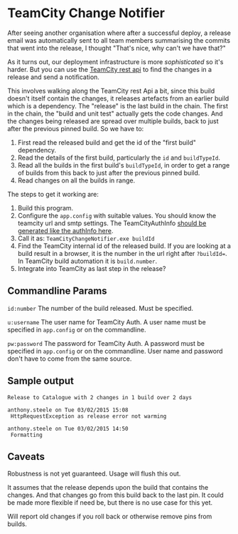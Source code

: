 # TeamCity Change Notifier

After seeing another organisation where after a successful deploy, a release email was automatically sent to all team members summarising the commits that went into the release, I thought "That's nice, why can't we have that?"

As it turns out, our deployment infrastructure is more *sophisticated* so it's harder. But you can use the [TeamCity rest api](https://confluence.jetbrains.com/display/TCD8/REST+API) to find the changes in a release and send a notification. 

This involves walking along the TeamCity rest Api a bit, since this build doesn't itself contain the changes, it releases artefacts from an earlier build which is a dependency. The "release" is the last build in the chain. The first in the chain, the "build and unit test" actually gets the code changes. And the changes being released are spread over multiple builds, back to just after the previous pinned build. So we have to:  

1. First read the released build and get the id of the "first build" dependency.
2. Read the details of the  first build, particularly the `id` and `buildTypeId`.
3. Read all the builds in the first build's `buildTypeId`, in order to get a range of builds from this back to just after the previous pinned build.
4. Read changes on all the builds in range.

The steps to get it working are:  
1.  Build this program.  
2.  Configure the `app.config` with suitable values. You should know the teamcity url and smtp settings. The TeamCityAuthInfo [should be generated like the authInfo here](http://stackoverflow.com/a/13706696/5599).
3.  Call it as: `TeamCityChangeNotifier.exe buildId`  
4. Find the TeamCity internal id of the released build. If you are looking at a build result in a browser, it is the number in the url right after `?buildId=`. In  TeamCity build automation it is `build.number`.  
5. Integrate into TeamCity as last step in the release?

## Commandline Params
 
`id:number` The number of the build released. Must be specified.

`u:username` The user name for TeamCity Auth. A user name must be specified in `app.config` or on the commandline. 

`pw:password` The password for TeamCity Auth. A password must be specified in `app.config` or on the commandline. User name and password don't have to come from the same source.


## Sample output

```
Release to Catalogue with 2 changes in 1 build over 2 days

anthony.steele on Tue 03/02/2015 15:08
 HttpRequestException as release error not warming

anthony.steele on Tue 03/02/2015 14:50
 Formatting
```

## Caveats

Robustness is not yet guaranteed. Usage will flush this out.

It assumes that the release depends upon the build that contains the changes. And that changes go from this build back to the last pin. It could be made more flexible if need be, but there is no use case for this yet.

Will report old changes if you roll back or otherwise remove pins from builds.